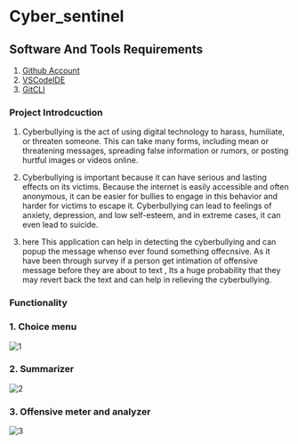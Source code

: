 # Cyber_sentinel

## Software And Tools Requirements

1. [Github Account](https://github.com)
2. [VSCodeIDE](https://code.visualstudio.com/)
3. [GitCLI](https://git-scm.com/book/en/v2/Getting-Started-The-Command-Line)

### Project Introdcuction 

1. Cyberbullying is the act of using digital technology to harass, humiliate, or threaten someone. This can take many forms, including mean or threatening messages, spreading false information or rumors, or posting hurtful images or videos online.

2. Cyberbullying is important because it can have serious and lasting effects on its victims. Because the internet is easily accessible and often anonymous, it can be easier for bullies to engage in this behavior and harder for victims to escape it. Cyberbullying can lead to feelings of anxiety, depression, and low self-esteem, and in extreme cases, it can even lead to suicide.

3. here This application can help in detecting the cyberbullying and can popup the message whenso ever found something offecnsive. As it have been through survey if a person get intimation of offensive message before they are about to text , Its a huge probability that they may revert back the text and can help in relieving the cyberbullying.

### Functionality

### 1. Choice menu

![1](https://user-images.githubusercontent.com/86300718/218245622-348575cb-9036-4121-ab08-791d465a74e9.png)

### 2. Summarizer

![2](https://user-images.githubusercontent.com/86300718/218245629-14ebf7b1-cc55-4a63-9ce3-b342ddd5b2c3.png)

### 3. Offensive meter and analyzer


![3](https://user-images.githubusercontent.com/86300718/218245638-3e0484f5-a409-45b7-ae76-5fe5664dc557.png)
